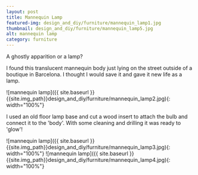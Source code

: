 ```yaml
---
layout: post
title: Mannequin Lamp
featured-img: design_and_diy/furniture/mannequin_lamp1.jpg
thumbnail: design_and_diy/furniture/mannequin_lamp5.jpg
alt: mannequin lamp
category: furniture
---
```


A ghostly apparition or a lamp?

I found this translucent mannequin body just lying on the street outside of a boutique in Barcelona. I thought I would save it and gave it new life as a lamp.

![mannequin lamp]({{ site.baseurl }}{{site.img_path}}design_and_diy/furniture/mannequin_lamp2.jpg){: width="100%"}

I used an old floor lamp base and cut a wood insert to attach the bulb and connect it to the 'body'. With some cleaning and drilling it was ready to 'glow'!

![mannequin lamp]({{ site.baseurl }}{{site.img_path}}design_and_diy/furniture/mannequin_lamp3.jpg){: width="100%"}
![mannequin lamp]({{ site.baseurl }}{{site.img_path}}design_and_diy/furniture/mannequin_lamp4.jpg){: width="100%"}
